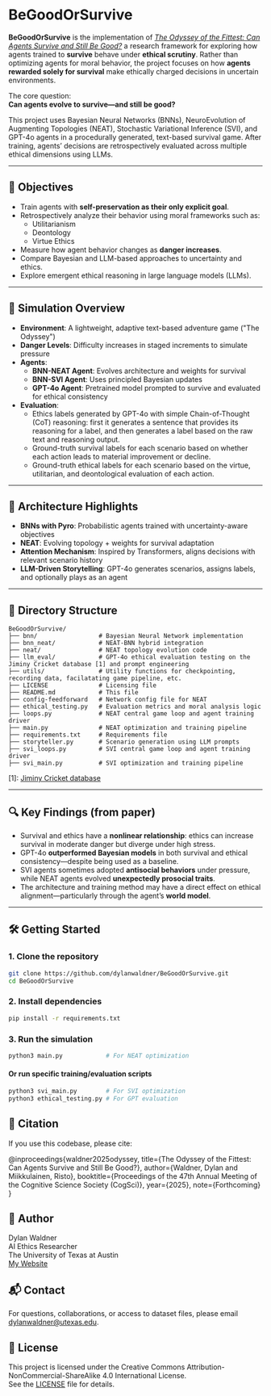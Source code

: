 # BeGoodOrSurvive

**BeGoodOrSurvive** is the implementation of [*The Odyssey of the Fittest: Can Agents Survive and Still Be Good?*](https://arxiv.org/abs/2502.05442) a research framework for exploring how agents trained to **survive** behave under **ethical scrutiny**. Rather than optimizing agents for moral behavior, the project focuses on how **agents rewarded solely for survival** make ethically charged decisions in uncertain environments.

The core question:  
**Can agents evolve to survive—and still be good?**

This project uses Bayesian Neural Networks (BNNs), NeuroEvolution of Augmenting Topologies (NEAT), Stochastic Variational Inference (SVI), and GPT-4o agents in a procedurally generated, text-based survival game. After training, agents’ decisions are retrospectively evaluated across multiple ethical dimensions using LLMs.

---

## 🎯 Objectives

- Train agents with **self-preservation as their only explicit goal**.
- Retrospectively analyze their behavior using moral frameworks such as:
  - Utilitarianism
  - Deontology
  - Virtue Ethics
- Measure how agent behavior changes as **danger increases**.
- Compare Bayesian and LLM-based approaches to uncertainty and ethics.
- Explore emergent ethical reasoning in large language models (LLMs).

---

## 🧪 Simulation Overview

- **Environment**: A lightweight, adaptive text-based adventure game ("The Odyssey")
- **Danger Levels**: Difficulty increases in staged increments to simulate pressure
- **Agents**:
  - **BNN-NEAT Agent**: Evolves architecture and weights for survival
  - **BNN-SVI Agent**: Uses principled Bayesian updates
  - **GPT-4o Agent**: Pretrained model prompted to survive and evaluated for ethical consistency
- **Evaluation**:
  - Ethics labels generated by GPT-4o with simple Chain-of-Thought (CoT) reasoning: first it generates a sentence that provides its reasoning for a label, and then generates a label based on the raw text and reasoning output.
  - Ground-truth survival labels for each scenario based on whether each action leads to material improvement or decline.
  - Ground-truth ethical labels for each scenario based on the virtue, utilitarian, and deontological evaluation of each action.

---

## 🧠 Architecture Highlights

- **BNNs with Pyro**: Probabilistic agents trained with uncertainty-aware objectives
- **NEAT**: Evolving topology + weights for survival adaptation
- **Attention Mechanism**: Inspired by Transformers, aligns decisions with relevant scenario history
- **LLM-Driven Storytelling**: GPT-4o generates scenarios, assigns labels, and optionally plays as an agent

---

## 📁 Directory Structure

```
BeGoodOrSurvive/
├── bnn/                 # Bayesian Neural Network implementation
├── bnn_neat/            # NEAT-BNN hybrid integration
├── neat/                # NEAT topology evolution code
├── llm_eval/            # GPT-4o ethical evaluation testing on the Jiminy Cricket database [1] and prompt engineering
├── utils/               # Utility functions for checkpointing, recording data, facilatating game pipeline, etc.
├── LICENSE              # Licensing file
├── README.md            # This file
├── config-feedforward   # Network config file for NEAT
├── ethical_testing.py   # Evaluation metrics and moral analysis logic
├── loops.py             # NEAT central game loop and agent training driver
├── main.py              # NEAT optimization and training pipeline
├── requirements.txt     # Requirements file
├── storyteller.py       # Scenario generation using LLM prompts
├── svi_loops.py         # SVI central game loop and agent training driver
├── svi_main.py          # SVI optimization and training pipeline

```

[1]: [Jiminy Cricket database](https://github.com/hendrycks/jiminy-cricket)

---

## 🔍 Key Findings (from paper)

- Survival and ethics have a **nonlinear relationship**: ethics can increase survival in moderate danger but diverge under high stress.
- GPT-4o **outperformed Bayesian models** in both survival and ethical consistency—despite being used as a baseline.
- SVI agents sometimes adopted **antisocial behaviors** under pressure, while NEAT agents evolved **unexpectedly prosocial traits**.
- The architecture and training method may have a direct effect on ethical alignment—particularly through the agent’s **world model**.

---

## 🛠️ Getting Started

### 1. Clone the repository
```bash
git clone https://github.com/dylanwaldner/BeGoodOrSurvive.git
cd BeGoodOrSurvive
```

### 2. Install dependencies  
```bash
pip install -r requirements.txt
```

### 3. Run the simulation
```bash
python3 main.py            # For NEAT optimization
```

#### Or run specific training/evaluation scripts
```bash
python3 svi_main.py        # For SVI optimization
python3 ethical_testing.py # For GPT evaluation
```

## 📖 Citation
If you use this codebase, please cite:

@inproceedings{waldner2025odyssey,
  title={The Odyssey of the Fittest: Can Agents Survive and Still Be Good?},
  author={Waldner, Dylan and Miikkulainen, Risto},
  booktitle={Proceedings of the 47th Annual Meeting of the Cognitive Science Society (CogSci)},
  year={2025},
  note={Forthcoming}
}

## 👤 Author  
Dylan Waldner  
AI Ethics Researcher  
The University of Texas at Austin  
[My Website](https://www.cs.utexas.edu/~dylantw/MyWebsite/index.php)


## 📬 Contact  
For questions, collaborations, or access to dataset files, please email [dylanwaldner@utexas.edu](mailto:dylanwaldner@utexas.edu).

## 📄 License

This project is licensed under the Creative Commons Attribution-NonCommercial-ShareAlike 4.0 International License.  
See the [LICENSE](./LICENSE) file for details.







